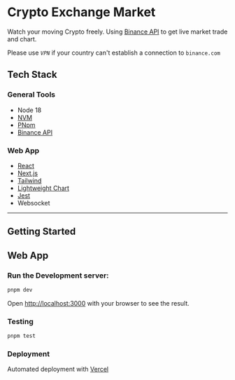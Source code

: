 # Crypto Exchange Market

Watch your moving Crypto freely. Using [Binance API](https://binance-docs.github.io/apidocs/spot/en) to get live market trade and chart.

Please use _`VPN`_ if your country can't establish a connection to `binance.com`

## Tech Stack

### General Tools

- Node 18
- [NVM](https://github.com/nvm-sh/nvm)
- [PNpm](https://pnpm.io/)
- [Binance API](https://binance-docs.github.io/apidocs/spot/en)

### Web App

- [React](https://beta.reactjs.org/)
- [Next.js](https://nextjs.org/)
- [Tailwind](https://tailwindcss.com/)
- [Lightweight Chart](https://www.tradingview.com/lightweight-charts/)
- [Jest](https://jestjs.io/)
- Websocket

---

## Getting Started

## Web App

### Run the Development server:

```bash
pnpm dev
```

Open [http://localhost:3000](http://localhost:3000) with your browser to see the result.

### Testing

```bash
pnpm test
```

### Deployment

Automated deployment with [Vercel](https://vercel.com/)
